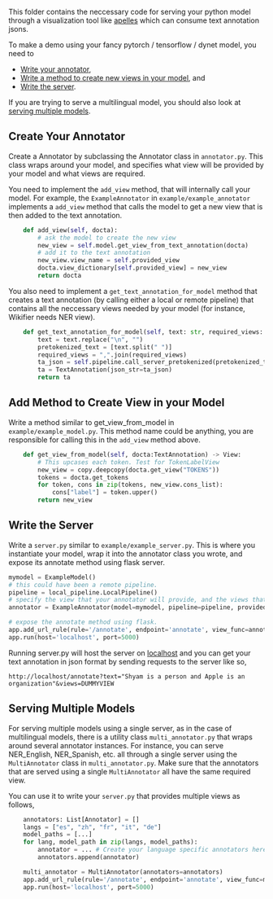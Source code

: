 This folder contains the neccessary code for serving your python model through a visualization tool like [apelles](https://github.com/CogComp/apelles) which can consume text annotation jsons.

To make a demo using your fancy pytorch / tensorflow / dynet model, you need to 
- [Write your annotator](#create-your-annotator), 
- [Write a method to create new views in your model](#add-method-to-create-view-in-your-model), and 
- [Write the server](#write-the-server).

If you are trying to serve a multilingual model, you should also look at [serving multiple models](#serving-multiple-models).

## Create Your Annotator 
Create a Annotator by subclassing the Annotator class in `annotator.py`. 
This class wraps around your model, and specifies what view will be provided by your model and what views are required.

You need to implement the `add_view` method, that will internally call your model.
For example, the `ExampleAnnotator` in `example/example_annotator` implements a `add_view` method that calls the model to get a new view that is then added to the text annotation. 

```python
    def add_view(self, docta):
        # ask the model to create the new view
        new_view = self.model.get_view_from_text_annotation(docta)
        # add it to the text annotation
        new_view.view_name = self.provided_view
        docta.view_dictionary[self.provided_view] = new_view
        return docta
```

You also need to implement a `get_text_annotation_for_model` method that creates a text annotation (by calling either a local or remote pipeline) that contains all the neccessary views needed by your model (for instance, Wikifier needs NER view).  

```python
    def get_text_annotation_for_model(self, text: str, required_views: List[str]):
        text = text.replace("\n", "")
        pretokenized_text = [text.split(" ")]
        required_views = ",".join(required_views)
        ta_json = self.pipeline.call_server_pretokenized(pretokenized_text=pretokenized_text, views=required_views)
        ta = TextAnnotation(json_str=ta_json)
        return ta
```

## Add Method to Create View in your Model

Write a method similar to get_view_from_model in `example/example_model.py`. This method name could be anything, you are responsible for calling this in the `add_view` method above.

```python
    def get_view_from_model(self, docta:TextAnnotation) -> View:
        # This upcases each token. Test for TokenLabelView
        new_view = copy.deepcopy(docta.get_view("TOKENS"))
        tokens = docta.get_tokens
        for token, cons in zip(tokens, new_view.cons_list):
            cons["label"] = token.upper()
        return new_view
```

## Write the Server
Write a `server.py` similar to `example/example_server.py`. 
This is where you instantiate your model, wrap it into the annotator class you wrote, and expose its annotate method using flask server.


```python
mymodel = ExampleModel()
# this could have been a remote pipeline. 
pipeline = local_pipeline.LocalPipeline()
# specify the view that your annotator will provide, and the views that it will require. 
annotator = ExampleAnnotator(model=mymodel, pipeline=pipeline, provided_view="DUMMYVIEW", required_views=["TOKENS"])

# expose the annotate method using flask.
app.add_url_rule(rule='/annotate', endpoint='annotate', view_func=annotator.annotate, methods=['GET'])
app.run(host='localhost', port=5000)
```
Running server.py will host the server on [localhost](http://127.0.0.1:5000/) and you can get your text annotation in json format by 
sending requests to the server like so,
```
http://localhost/annotate?text="Shyam is a person and Apple is an organization"&views=DUMMYVIEW
```

## Serving Multiple Models

For serving multiple models using a single server, as in the case of multilingual models, there is a utility class `multi_annotator.py` that wraps around several annotator instances. 
For instance, you can serve NER_English, NER_Spanish, etc. all through a single server using the `MultiAnnotator` class in `multi_annotator.py`. 
Make sure that the annotators that are served using a single `MultiAnnotator` all have the same required view. 

You can use it to write your `server.py` that provides multiple views as follows,

```python
    annotators: List[Annotator] = []
    langs = ["es", "zh", "fr", "it", "de"]
    model_paths = [...]
    for lang, model_path in zip(langs, model_paths):
        annotator = ... # Create your language specific annotators here
        annotators.append(annotator)

    multi_annotator = MultiAnnotator(annotators=annotators)
    app.add_url_rule(rule='/annotate', endpoint='annotate', view_func=multi_annotator.annotate, methods=['GET'])
    app.run(host='localhost', port=5000)
    
```
